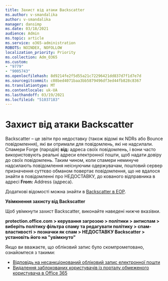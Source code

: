 ```yaml
---
title: Захист від атаки Backscatter
ms.author: v-smandalika
author: v-smandalika
manager: dansimp
ms.date: 03/18/2021
audience: Admin
ms.topic: article
ms.service: o365-administration
ROBOTS: NOINDEX, NOFOLLOW
localization_priority: Priority
ms.collection: Adm_O365
ms.custom:
- "9779"
- "9005743"
ms.openlocfilehash: 8d9214fe2f5d55a21c72296421dd837d7f1d7e7d
ms.sourcegitcommit: c08bed4071baa3bb5879496df3ed44fb828c8367
ms.translationtype: MT
ms.contentlocale: uk-UA
ms.lasthandoff: 03/19/2021
ms.locfileid: "51037183"
---
```

# <a name="protection-from-backscatter-attack"></a>Захист від атаки Backscatter

Backscatter – це звіти про недоставку (також відомі як NDRs або Bounce повідомлення), які ви отримали для повідомлень, які не надсилали. Спамери Forge (пародія) **від:** адреса своїх повідомлень, і вони часто використовують реальні адреси електронної пошти, щоб надати довіру до своїх повідомлень. Таким чином, коли спамери неминуче надсилають повідомлення неіснуючим одержувачам, поштовий сервер призначення суттєво обманом повертає повідомлення, що не вдалося знайти в повідомленні про НЕДОСТАВКУ, до кованого відправника в адресі **From:** Address (адреса).

Додаткові відомості можна знайти в [Backscatter в EOP](https://docs.microsoft.com/microsoft-365/security/office-365-security/backscatter-messages-and-eop).

**Увімкнення захисту від Backscatter**

Щоб увімкнути захист Backscatter, виконайте наведені нижче вказівки.

**protection.office.com > керування загрозою > політики > антиспам > виберіть політику фільтра спаму та редагувати політику > спам-властивості > позначки як спам > НЕДОСТАВКУ Backscatter > установіть його на "увімкнуто"**

Якщо ви вважаєте, що обліковий запис було скомпрометовано, ознайомтеся з такими:

- [Відповідь на несанкціонований обліковий запис електронної пошти](https://docs.microsoft.com/microsoft-365/security/office-365-security/responding-to-a-compromised-email-account)
- [Видалення заблокованих користувачів із порталу обмеженого користувача в Office 365](https://docs.microsoft.com/microsoft-365/security/office-365-security/removing-user-from-restricted-users-portal-after-spam)



